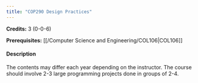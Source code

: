 ```yaml
---
title: "COP290 Design Practices"
---
```

**Credits:** 3 (0-0-6)

**Prerequisites:** [[/Computer Science and Engineering/COL106|COL106]]

#### Description
The contents may differ each year depending on the instructor. The course should involve 2-3 large programming projects done in groups of 2-4.